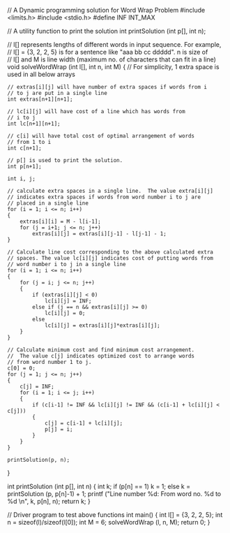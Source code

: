 
// A Dynamic programming solution for Word Wrap Problem 
#include <limits.h> 
#include <stdio.h> 
#define INF INT_MAX 
  
// A utility function to print the solution 
int printSolution (int p[], int n); 
  
// l[] represents lengths of different words in input sequence. For example,  
// l[] = {3, 2, 2, 5} is for a sentence like "aaa bb cc ddddd".  n is size of  
// l[] and M is line width (maximum no. of characters that can fit in a line) 
void solveWordWrap (int l[], int n, int M) 
{ 
    // For simplicity, 1 extra space is used in all below arrays  
  
    // extras[i][j] will have number of extra spaces if words from i  
    // to j are put in a single line 
    int extras[n+1][n+1];   
  
    // lc[i][j] will have cost of a line which has words from  
    // i to j 
    int lc[n+1][n+1]; 
   
    // c[i] will have total cost of optimal arrangement of words  
    // from 1 to i 
    int c[n+1]; 
  
    // p[] is used to print the solution.   
    int p[n+1]; 
  
    int i, j; 
  
    // calculate extra spaces in a single line.  The value extra[i][j] 
    // indicates extra spaces if words from word number i to j are 
    // placed in a single line 
    for (i = 1; i <= n; i++) 
    { 
        extras[i][i] = M - l[i-1]; 
        for (j = i+1; j <= n; j++) 
            extras[i][j] = extras[i][j-1] - l[j-1] - 1; 
    } 
  
    // Calculate line cost corresponding to the above calculated extra 
    // spaces. The value lc[i][j] indicates cost of putting words from 
    // word number i to j in a single line 
    for (i = 1; i <= n; i++) 
    { 
        for (j = i; j <= n; j++) 
        { 
            if (extras[i][j] < 0) 
                lc[i][j] = INF; 
            else if (j == n && extras[i][j] >= 0) 
                lc[i][j] = 0; 
            else
                lc[i][j] = extras[i][j]*extras[i][j]; 
        } 
    } 
  
    // Calculate minimum cost and find minimum cost arrangement. 
    //  The value c[j] indicates optimized cost to arrange words 
    // from word number 1 to j. 
    c[0] = 0; 
    for (j = 1; j <= n; j++) 
    { 
        c[j] = INF; 
        for (i = 1; i <= j; i++) 
        { 
            if (c[i-1] != INF && lc[i][j] != INF && (c[i-1] + lc[i][j] < c[j])) 
            { 
                c[j] = c[i-1] + lc[i][j]; 
                p[j] = i; 
            } 
        } 
    } 
  
    printSolution(p, n); 
} 
  
int printSolution (int p[], int n) 
{ 
    int k; 
    if (p[n] == 1) 
        k = 1; 
    else
        k = printSolution (p, p[n]-1) + 1; 
    printf ("Line number %d: From word no. %d to %d \n", k, p[n], n); 
    return k; 
} 
  
// Driver program to test above functions 
int main() 
{ 
    int l[] = {3, 2, 2, 5}; 
    int n = sizeof(l)/sizeof(l[0]); 
    int M = 6; 
    solveWordWrap (l, n, M); 
    return 0; 
} 
